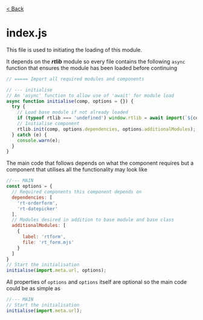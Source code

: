 [< Back](README.md)
# index.js

This file is used to initiating the loading of this module.

It depends on the ***rtlib*** module so every file contains the following `async` function that ensures the module has been loaded before continuing

```js
// ===== Import all required modules and components

// --- initialise
// An 'async' function to allow use of 'await' for module load
async function initialise(comp, options = {}) {
  try {
    // Load base module if not already loaded
    if (typeof rtlib === 'undefined') window.rtlib = await import(`${comp.split('/').slice(0, -3).join('/')}/modules/rt.mjs`)
    // Initialise component
    rtlib.init(comp, options.dependencies, options.additionalModules);
  } catch (e) {
    console.warn(e);
  }
}
```
The main code that follows depends on what the component requires but a component that utilises all the functionality may look like
```js 
//--- MAIN
const options = {
  // Required components this component depends on
  dependencies: [
    'rt-orderform',
    'rt-datepicker'
  ],
  // Modules desired in addition to base module and base class
  additionalModules: [
    {
      label: 'rtform',
      file: 'rt_form.mjs'
    }
  ]
}
// Start the initialisation
initialise(import.meta.url, options);
```
All properties of `options` and `options` itself are optional so the main code could be as simple as
```js
//--- MAIN
// Start the initialisation
initialise(import.meta.url);
``` 